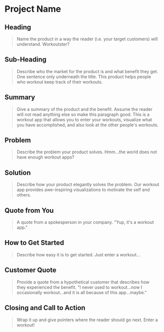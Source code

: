 # Project Name #

<!--
> This material was originally posted [here](http://www.quora.com/What-is-Amazons-approach-to-product-development-and-product-management). It is reproduced here for posterities sake.

There is an approach called "working backwards" that is widely used at Amazon. They work backwards from the customer, rather than starting with an idea for a product and trying to bolt customers onto it. While working backwards can be applied to any specific product decision, using this approach is especially important when developing new products or features.

For new initiatives a product manager typically starts by writing an internal press release announcing the finished product. The target audience for the press release is the new/updated product's customers, which can be retail customers or internal users of a tool or technology. Internal press releases are centered around the customer problem, how current solutions (internal or external) fail, and how the new product will blow away existing solutions.

If the benefits listed don't sound very interesting or exciting to customers, then perhaps they're not (and shouldn't be built). Instead, the product manager should keep iterating on the press release until they've come up with benefits that actually sound like benefits. Iterating on a press release is a lot less expensive than iterating on the product itself (and quicker!).

If the press release is more than a page and a half, it is probably too long. Keep it simple. 3-4 sentences for most paragraphs. Cut out the fat. Don't make it into a spec. You can accompany the press release with a FAQ that answers all of the other business or execution questions so the press release can stay focused on what the customer gets. My rule of thumb is that if the press release is hard to write, then the product is probably going to suck. Keep working at it until the outline for each paragraph flows.

Oh, and I also like to write press-releases in what I call "Oprah-speak" for mainstream consumer products. Imagine you're sitting on Oprah's couch and have just explained the product to her, and then you listen as she explains it to her audience. That's "Oprah-speak", not "Geek-speak".

Once the project moves into development, the press release can be used as a touchstone; a guiding light. The product team can ask themselves, "Are we building what is in the press release?" If they find they're spending time building things that aren't in the press release (overbuilding), they need to ask themselves why. This keeps product development focused on achieving the customer benefits and not building extraneous stuff that takes longer to build, takes resources to maintain, and doesn't provide real customer benefit (at least not enough to warrant inclusion in the press release).
 -->

## Heading ##
  > Name the product in a way the reader (i.e. your target customers) will understand.
  Workoutster?

## Sub-Heading ##
  > Describe who the market for the product is and what benefit they get. One sentence only underneath the title.
  This product helps people who workout keep track of their workouts.

## Summary ##
  > Give a summary of the product and the benefit. Assume the reader will not read anything else so make this paragraph good.
  This is a workout app that allows you to enter your workouts, visualize what you have accomplished, and also look at the other people's workouts.

## Problem ##
  > Describe the problem your product solves.
  Hmm...the world does not have enough workout apps?

## Solution ##
  > Describe how your product elegantly solves the problem.
  Our workout app provides awe-inspiring visualizations to motivate the self and others.

## Quote from You ##
  > A quote from a spokesperson in your company.
  "Yup, it's a workout app."

## How to Get Started ##
  > Describe how easy it is to get started.
  Just enter a workout...

## Customer Quote ##
  > Provide a quote from a hypothetical customer that describes how they experienced the benefit.
   "I never used to workout...now I occasionally workout...and it is all because of this app...maybe."

## Closing and Call to Action ##
  > Wrap it up and give pointers where the reader should go next.
  Enter a workout!
